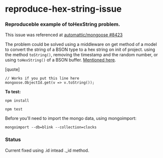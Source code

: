 # reproduce-hex-string-issue

### Reproduceble example of toHexString problem.

This issue was referenced at [automattic/mongoose #8423](https://github.com/Automattic/mongoose/issues/8423)

The problem could be solved using a middleware on get method of a model to convert the string of a BSON type to a hex string on init of project.
using the method `toString()`, removing the timestamp and the random number, or using `toHexString()` of a BSON buffer.
[Mentioned here](https://github.com/Automattic/mongoose/issues/7968).

[quote]
```
// Works if you put this line here
mongoose.ObjectId.get(v => v.toString());
```

**To test:**

`npm install`

`npm test`

Before you'll need to import the mongo data, using mongoimport:

```mongoimport --db=blink --collection=clocks```

### Status

Current fixed using .id intead ._id method.
